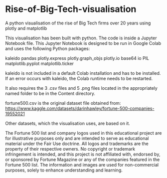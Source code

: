 # Rise-of-Big-Tech-visualisation
A python visualisation of the rise of Big Tech firms over 20 years using plotly and matplotlib 

This visualisation has been built with python. The code is inside a Jupyter Notebook file.
This Jupyter Notebook is designed to be run in Google Colab and uses the following Python packages:

kaleido 
pandas 
plotly.express 
plotly.graph_objs 
plotly.io 
base64 
io 
PIL 
matplotlib.pyplot 
matplotlib.ticker 

kaleido is not included in a default Colab installation and has to be installed.
If an error occurs with kaleido, the Colab runtime needs to be restarted.

It also requires the 3 .csv files and 5 .png files located in the appropriately named folder to be in the Content directory.

fortune500.csv is the original dataset file obtained from:
https://www.kaggle.com/datasets/darinhawley/fortune-500-companies-19552021

Other datasets, which the visualisation uses, are based on it. 

The Fortune 500 list and company logos used in this educational project are for illustrative purposes only 
and are intended to serve as educational material under the Fair Use doctrine. 
All logos and trademarks are the property of their respective owners. 
No copyright or trademark infringement is intended, and this project is not affiliated with, endorsed by, or sponsored by 
Fortune Magazine or any of the companies featured in the Fortune 500 list. 
The information and images are used for non-commercial purposes, solely to enhance understanding and learning. 

